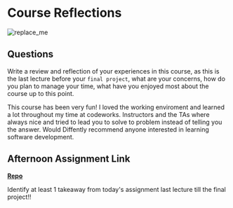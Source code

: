 # Course Reflections

![replace_me](https://codeworks.blob.core.windows.net/public/assets/img/illustrations/placeholder.svg)

## Questions

Write a review and reflection of your experiences in this course, as this is the last lecture before your `final project`, what are your concerns, how do you plan to manage your time, what have you enjoyed most about the course up to this point.


This course has been very fun! I loved the working enviroment and learned a lot throughout my time at codeworks. Instructors and the TAs where always nice and tried to lead you to solve to problem instead of telling you the answer. Would Diffently recommend anyone interested in learning software development.
## Afternoon Assignment Link

**[Repo](https://github.com/Gavinlasher/<ASSIGNMENT_REPO>)**

Identify at least 1 takeaway from today's assignment
last lecture till the final project!!